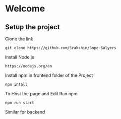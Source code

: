# Welcome

## Setup the project
<p> Clone the link </p>

```terminal
git clone https://github.com/Srakshin/Supe-Salyers
```
<p> Install Node.js </p>

```terminal
https://nodejs.org/en
```
<p>Install npm in frontend folder of the Project</p>

```terminal
npm intall
```
<p>To Host the page and Edit Run npm </p>

```terminal
npm run start
```
<p>Similar for backend</p>